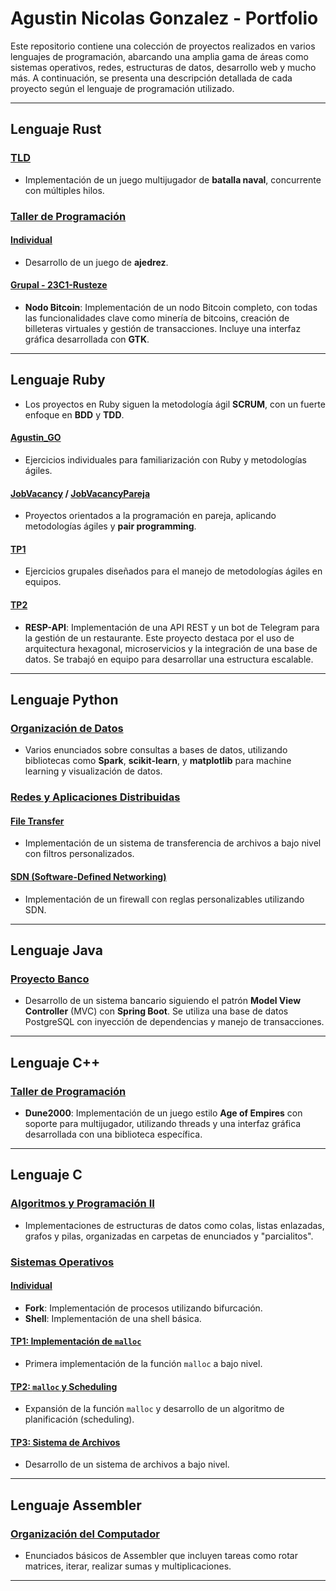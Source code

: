 # Agustin Nicolas Gonzalez - Portfolio

Este repositorio contiene una colección de proyectos realizados en varios lenguajes de programación, abarcando una amplia gama de áreas como sistemas operativos, redes, estructuras de datos, desarrollo web y mucho más. A continuación, se presenta una descripción detallada de cada proyecto según el lenguaje de programación utilizado.

---

## Lenguaje Rust
### [TLD](https://github.com/Agusgonza11/MisProyectos/tree/main/Lenguaje%20Rust/TLD)
- Implementación de un juego multijugador de **batalla naval**, concurrente con múltiples hilos.

### [Taller de Programación](https://github.com/Agusgonza11/MisProyectos/tree/main/Lenguaje%20Rust/taller%20de%20programacion)
#### [Individual](https://github.com/Agusgonza11/MisProyectos/tree/main/Lenguaje%20Rust/taller%20de%20programacion/individual)
- Desarrollo de un juego de **ajedrez**.

#### [Grupal - 23C1-Rusteze](https://github.com/Agusgonza11/MisProyectos/tree/main/Lenguaje%20Rust/taller%20de%20programacion/grupal/23C1-Rusteze)
- **Nodo Bitcoin**: Implementación de un nodo Bitcoin completo, con todas las funcionalidades clave como minería de bitcoins, creación de billeteras virtuales y gestión de transacciones. Incluye una interfaz gráfica desarrollada con **GTK**.

---

## Lenguaje Ruby
- Los proyectos en Ruby siguen la metodología ágil **SCRUM**, con un fuerte enfoque en **BDD** y **TDD**.

#### [Agustin_GO](https://github.com/Agusgonza11/MisProyectos/tree/main/Lenguaje%20Ruby/agustin_go)
- Ejercicios individuales para familiarización con Ruby y metodologías ágiles.

#### [JobVacancy](https://github.com/Agusgonza11/MisProyectos/tree/main/Lenguaje%20Ruby/jobvacancy) / [JobVacancyPareja](https://github.com/Agusgonza11/MisProyectos/tree/main/Lenguaje%20Ruby/jobvacancypareja)
- Proyectos orientados a la programación en pareja, aplicando metodologías ágiles y **pair programming**.

#### [TP1](https://github.com/Agusgonza11/MisProyectos/tree/main/Lenguaje%20Ruby/tp1)
- Ejercicios grupales diseñados para el manejo de metodologías ágiles en equipos.

#### [TP2](https://github.com/Agusgonza11/MisProyectos/tree/main/Lenguaje%20Ruby/tp2)
- **RESP-API**: Implementación de una API REST y un bot de Telegram para la gestión de un restaurante. Este proyecto destaca por el uso de arquitectura hexagonal, microservicios y la integración de una base de datos. Se trabajó en equipo para desarrollar una estructura escalable.

---

## Lenguaje Python
### [Organización de Datos](https://github.com/Agusgonza11/MisProyectos/tree/main/Lenguaje%20Python/Organizacion%20de%20datos)
- Varios enunciados sobre consultas a bases de datos, utilizando bibliotecas como **Spark**, **scikit-learn**, y **matplotlib** para machine learning y visualización de datos.

### [Redes y Aplicaciones Distribuidas](https://github.com/Agusgonza11/MisProyectos/tree/main/Lenguaje%20Python/Redes%20y%20aplicaciones%20distribuidas)
#### [File Transfer](https://github.com/Agusgonza11/MisProyectos/tree/main/Lenguaje%20Python/Redes%20y%20aplicaciones%20distribuidas/file-transfer)
- Implementación de un sistema de transferencia de archivos a bajo nivel con filtros personalizados.

#### [SDN (Software-Defined Networking)](https://github.com/Agusgonza11/MisProyectos/tree/main/Lenguaje%20Python/Redes%20y%20aplicaciones%20distribuidas/sdn)
- Implementación de un firewall con reglas personalizables utilizando SDN.

---

## Lenguaje Java
### [Proyecto Banco](https://github.com/Agusgonza11/MisProyectos/tree/main/Lenguaje%20Java/proyectoBanco)
- Desarrollo de un sistema bancario siguiendo el patrón **Model View Controller** (MVC) con **Spring Boot**. Se utiliza una base de datos PostgreSQL con inyección de dependencias y manejo de transacciones.

---

## Lenguaje C++
### [Taller de Programación](https://github.com/Agusgonza11/MisProyectos/tree/main/Lenguaje%20C++/Taller%20de%20programacion)
- **Dune2000**: Implementación de un juego estilo **Age of Empires** con soporte para multijugador, utilizando threads y una interfaz gráfica desarrollada con una biblioteca específica.

---

## Lenguaje C
### [Algoritmos y Programación II](https://github.com/Agusgonza11/MisProyectos/tree/main/Lenguaje%20C/Algoritmos%20y%20programacion%20II)
- Implementaciones de estructuras de datos como colas, listas enlazadas, grafos y pilas, organizadas en carpetas de enunciados y "parcialitos".

### [Sistemas Operativos](https://github.com/Agusgonza11/MisProyectos/tree/main/Lenguaje%20C/Sistemas%20operativos)
#### [Individual](https://github.com/Agusgonza11/MisProyectos/tree/main/Lenguaje%20C/Sistemas%20operativos/Individual)
- **Fork**: Implementación de procesos utilizando bifurcación.
- **Shell**: Implementación de una shell básica.

#### [TP1: Implementación de `malloc`](https://github.com/Agusgonza11/MisProyectos/tree/main/Lenguaje%20C/Sistemas%20operativos/tp1)
- Primera implementación de la función `malloc` a bajo nivel.

#### [TP2: `malloc` y Scheduling](https://github.com/Agusgonza11/MisProyectos/tree/main/Lenguaje%20C/Sistemas%20operativos/tp2)
- Expansión de la función `malloc` y desarrollo de un algoritmo de planificación (scheduling).

#### [TP3: Sistema de Archivos](https://github.com/Agusgonza11/MisProyectos/tree/main/Lenguaje%20C/Sistemas%20operativos/tp3)
- Desarrollo de un sistema de archivos a bajo nivel.

---

## Lenguaje Assembler
### [Organización del Computador](https://github.com/Agusgonza11/MisProyectos/tree/main/Lenguaje%20Assembler/organizacion%20del%20computador)
- Enunciados básicos de Assembler que incluyen tareas como rotar matrices, iterar, realizar sumas y multiplicaciones.

---

